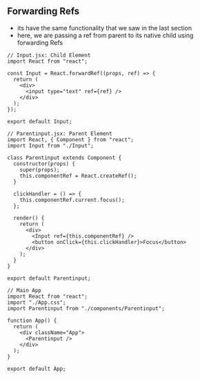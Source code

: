 ## Forwarding Refs

- its have the same functionality that we saw in the last section
- here, we are passing a ref from parent to its native child using forwarding Refs

```JSX
// Input.jsx: Child Element
import React from "react";

const Input = React.forwardRef((props, ref) => {
  return (
    <div>
      <input type="text" ref={ref} />
    </div>
  );
});

export default Input;
```

```JSX
// Parentinput.jsx: Parent Element
import React, { Component } from "react";
import Input from "./Input";

class Parentinput extends Component {
  constructor(props) {
    super(props);
    this.componentRef = React.createRef();
  }

  clickHandler = () => {
    this.componentRef.current.focus();
  };

  render() {
    return (
      <div>
        <Input ref={this.componentRef} />
        <button onClick={this.clickHandler}>Focus</button>
      </div>
    );
  }
}

export default Parentinput;
```

```JSX
// Main App
import React from "react";
import "./App.css";
import Parentinput from "./components/Parentinput";

function App() {
  return (
    <div className="App">
      <Parentinput />
    </div>
  );
}

export default App;
```
